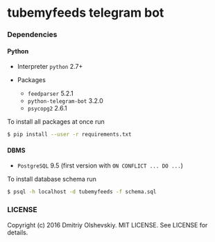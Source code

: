 tubemyfeeds telegram bot
=======================

### Dependencies

#### Python

* Interpreter `python` 2.7+

* Packages

    - `feedparser` 5.2.1
    - `python-telegram-bot` 3.2.0
    - `psycopg2` 2.6.1

To install all packages at once run

```sh
$ pip install --user -r requirements.txt
```

#### DBMS

* `PostgreSQL` 9.5 (first version with `ON CONFLICT ... DO ...`)

To install database schema run

```sh
$ psql -h localhost -d tubemyfeeds -f schema.sql
```

### LICENSE
Copyright (c) 2016 Dmitriy Olshevskiy. MIT LICENSE.
See LICENSE for details.
